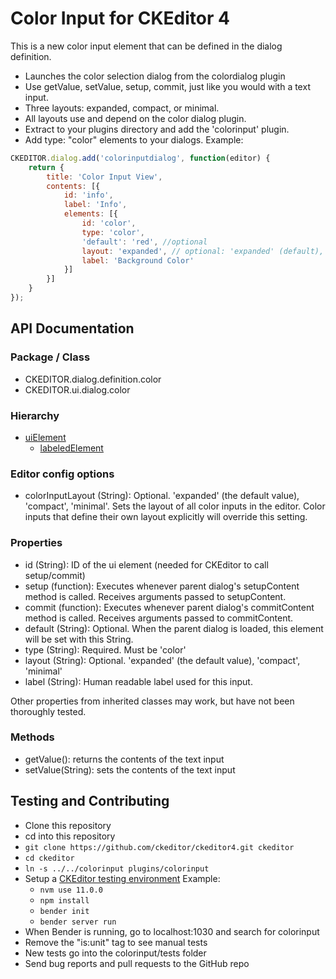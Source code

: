 # Color Input for CKEditor 4

This is a new color input element that can be defined in the dialog definition.

*  Launches the color selection dialog from the colordialog plugin
*  Use getValue, setValue, setup, commit, just like you would with a text input.
*  Three layouts: expanded, compact, or minimal.
*  All layouts use and depend on the color dialog plugin.
*  Extract to your plugins directory and add the 'colorinput' plugin.
*  Add type: "color" elements to your dialogs. Example:

```javascript
CKEDITOR.dialog.add('colorinputdialog', function(editor) {
    return {
        title: 'Color Input View',
        contents: [{
            id: 'info',
            label: 'Info',
            elements: [{
                id: 'color',
                type: 'color',
                'default': 'red', //optional
                layout: 'expanded', // optional: 'expanded' (default), 'compact', or 'minimal'
                label: 'Background Color'
            }]
        }]
    }
});
```

## API Documentation

### Package / Class

* CKEDITOR.dialog.definition.color
* CKEDITOR.ui.dialog.color

### Hierarchy

- [uiElement](https://ckeditor.com/docs/ckeditor4/latest/api/CKEDITOR_dialog_definition_uiElement.html)
  - [labeledElement](https://ckeditor.com/docs/ckeditor4/latest/api/CKEDITOR_dialog_definition_labeledElement.html)

### Editor config options

* colorInputLayout (String): Optional. 'expanded' (the default value), 'compact', 'minimal'. Sets the layout of all color inputs in the editor. Color inputs that define their own layout explicitly will override this setting.

### Properties

* id (String): ID of the ui element (needed for CKEditor to call setup/commit)
* setup (function): Executes whenever parent dialog's setupContent method is called. Receives arguments passed to setupContent.
* commit (function): Executes whenever parent dialog's commitContent method is called. Receives arguments passed to commitContent.
* default (String): Optional. When the parent dialog is loaded, this element will be set with this String.
* type (String): Required. Must be 'color'
* layout (String): Optional. 'expanded' (the default value), 'compact', 'minimal'
* label (String): Human readable label used for this input.

Other properties from inherited classes may work, but have not been thoroughly tested.

### Methods

* getValue(): returns the contents of the text input
* setValue(String): sets the contents of the text input

## Testing and Contributing

* Clone this repository
* cd into this repository
* `git clone https://github.com/ckeditor/ckeditor4.git ckeditor`
* `cd ckeditor`
* `ln -s ../../colorinput plugins/colorinput`
* Setup a [CKEditor testing environment](https://ckeditor.com/docs/ckeditor4/latest/guide/dev_tests.html) Example:
  * `nvm use 11.0.0`
  * `npm install`
  * `bender init`
  * `bender server run`
* When Bender is running, go to localhost:1030 and search for colorinput
* Remove the "is:unit" tag to see manual tests
* New tests go into the colorinput/tests folder
* Send bug reports and pull requests to the GitHub repo
